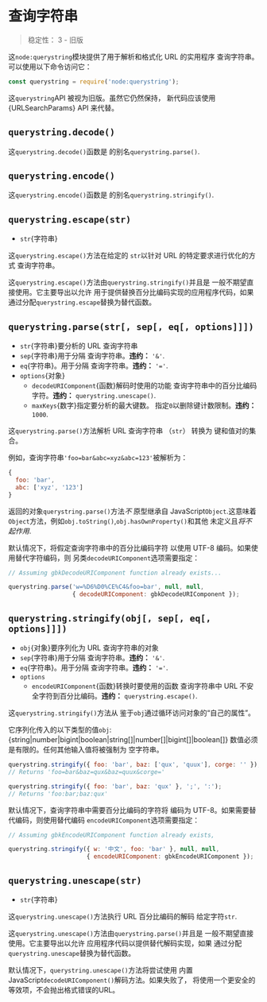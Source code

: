 # 查询字符串

<!--introduced_in=v0.1.25-->

> 稳定性： 3 - 旧版

<!--name=querystring-->

<!-- source_link=lib/querystring.js -->

这`node:querystring`模块提供了用于解析和格式化 URL 的实用程序
查询字符串。可以使用以下命令访问它：

```js
const querystring = require('node:querystring');
```

这`querystring`API 被视为旧版。虽然它仍然保持，
新代码应该使用 {URLSearchParams} API 来代替。

## `querystring.decode()`

<!-- YAML
added: v0.1.99
-->

这`querystring.decode()`函数是 的别名`querystring.parse()`.

## `querystring.encode()`

<!-- YAML
added: v0.1.99
-->

这`querystring.encode()`函数是 的别名`querystring.stringify()`.

## `querystring.escape(str)`

<!-- YAML
added: v0.1.25
-->

*   `str`{字符串}

这`querystring.escape()`方法在给定的
`str`以针对 URL 的特定要求进行优化的方式
查询字符串。

这`querystring.escape()`方法由`querystring.stringify()`并且是
一般不期望直接使用。它主要导出以允许
用于提供替换百分比编码实现的应用程序代码，如果
通过分配`querystring.escape`替换为替代函数。

## `querystring.parse(str[, sep[, eq[, options]]])`

<!-- YAML
added: v0.1.25
changes:
  - version: v8.0.0
    pr-url: https://github.com/nodejs/node/pull/10967
    description: Multiple empty entries are now parsed correctly (e.g. `&=&=`).
  - version: v6.0.0
    pr-url: https://github.com/nodejs/node/pull/6055
    description: The returned object no longer inherits from `Object.prototype`.
  - version:
    - v6.0.0
    - v4.2.4
    pr-url: https://github.com/nodejs/node/pull/3807
    description: The `eq` parameter may now have a length of more than `1`.
-->

*   `str`{字符串}要分析的 URL 查询字符串
*   `sep`{字符串}用于分隔
    查询字符串。**违约：** `'&'`.
*   `eq`{字符串}。用于分隔
    查询字符串。**违约：** `'='`.
*   `options`{对象}
    *   `decodeURIComponent`{函数}解码时使用的功能
        查询字符串中的百分比编码字符。**违约：**
        `querystring.unescape()`.
    *   `maxKeys`{数字}指定要分析的最大键数。
        指定`0`以删除键计数限制。**违约：** `1000`.

这`querystring.parse()`方法解析 URL 查询字符串 （`str`） 转换为
键和值对的集合。

例如，查询字符串`'foo=bar&abc=xyz&abc=123'`被解析为：

<!-- eslint-skip -->

```js
{
  foo: 'bar',
  abc: ['xyz', '123']
}
```

返回的对象`querystring.parse()`方法*不*
原型继承自 JavaScript`Object`.这意味着
`Object`方法，例如`obj.toString()`,`obj.hasOwnProperty()`和其他
未定义且*将不起作用*.

默认情况下，将假定查询字符串中的百分比编码字符
以使用 UTF-8 编码。如果使用替代字符编码，则
另类`decodeURIComponent`选项需要指定：

```js
// Assuming gbkDecodeURIComponent function already exists...

querystring.parse('w=%D6%D0%CE%C4&foo=bar', null, null,
                  { decodeURIComponent: gbkDecodeURIComponent });
```

## `querystring.stringify(obj[, sep[, eq[, options]]])`

<!-- YAML
added: v0.1.25
-->

*   `obj`{对象}要序列化为 URL 查询字符串的对象
*   `sep`{字符串}用于分隔
    查询字符串。**违约：** `'&'`.
*   `eq`{字符串}。用于分隔
    查询字符串。**违约：** `'='`.
*   `options`
    *   `encodeURIComponent`{函数}转换时要使用的函数
        查询字符串中 URL 不安全字符到百分比编码。**违约：**
        `querystring.escape()`.

这`querystring.stringify()`方法从
鉴于`obj`通过循环访问对象的“自己的属性”。

它序列化传入的以下类型的值`obj`:
{string|number|bigint|boolean|string\[]|number\[]|bigint\[]|boolean\[]}
数值必须是有限的。任何其他输入值将被强制为
空字符串。

```js
querystring.stringify({ foo: 'bar', baz: ['qux', 'quux'], corge: '' });
// Returns 'foo=bar&baz=qux&baz=quux&corge='

querystring.stringify({ foo: 'bar', baz: 'qux' }, ';', ':');
// Returns 'foo:bar;baz:qux'
```

默认情况下，查询字符串中需要百分比编码的字符将
编码为 UTF-8。如果需要替代编码，则使用替代编码
`encodeURIComponent`选项需要指定：

```js
// Assuming gbkEncodeURIComponent function already exists,

querystring.stringify({ w: '中文', foo: 'bar' }, null, null,
                      { encodeURIComponent: gbkEncodeURIComponent });
```

## `querystring.unescape(str)`

<!-- YAML
added: v0.1.25
-->

*   `str`{字符串}

这`querystring.unescape()`方法执行 URL 百分比编码的解码
给定字符`str`.

这`querystring.unescape()`方法由`querystring.parse()`并且是
一般不期望直接使用。它主要导出以允许
应用程序代码以提供替代解码实现，如果
通过分配`querystring.unescape`替换为替代函数。

默认情况下，`querystring.unescape()`方法将尝试使用
内置 JavaScript`decodeURIComponent()`解码方法。如果失败了，
将使用一个更安全的等效项，不会抛出格式错误的URL。
